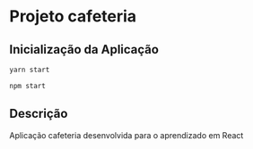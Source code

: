 # Projeto cafeteria

<h2>Inicialização da Aplicação</h2>

```bash
yarn start
```

```bash
npm start
```

<h2>Descrição</h2>

<p>Aplicação cafeteria desenvolvida para o aprendizado em React</p>
